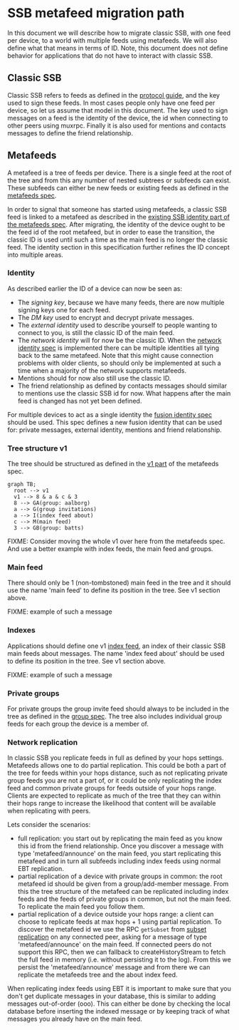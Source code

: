 # SSB metafeed migration path

In this document we will describe how to migrate classic SSB, with one
feed per device, to a world with multiple feeds using metafeeds. We
will also define what that means in terms of ID. Note, this document
does not define behavior for applications that do not have to interact
with classic SSB.

## Classic SSB

Classic SSB refers to feeds as defined in the [protocol guide], and
the key used to sign these feeds. In most cases people only have one
feed per device, so let us assume that model in this document. The key
used to sign messages on a feed is the identity of the device, the id
when connecting to other peers using muxrpc. Finally it is also used
for mentions and contacts messages to define the friend relationship.

## Metafeeds

A metafeed is a tree of feeds per device. There is a single feed at
the root of the tree and from this any number of nested subtrees or
subfeeds can exist. These subfeeds can either be new feeds or existing
feeds as defined in the [metafeeds spec].

In order to signal that someone has started using metafeeds, a classic
SSB feed is linked to a metafeed as described in the [existing SSB
identity part of the metafeeds spec]. After migrating, the identity of
the device ought to be the feed id of the root metafeed, but in order
to ease the transition, the classic ID is used until such a time as
the main feed is no longer the classic feed. The identity section in
this specification further refines the ID concept into multiple areas.

### Identity

As described earlier the ID of a device can now be seen as:

- The *signing key*, because we have many feeds, there are now multiple
  signing keys one for each feed.
- The *DM key* used to encrypt and decrypt private messages.
- The *external identity* used to describe yourself to people wanting
  to connect to you, is still the classic ID of the main feed.
- The *network identity* will for now be the classic ID. When the
  [network identity spec] is implemented there can be multiple
  identities all tying back to the same metafeed. Note that this might
  cause connection problems with older clients, so should only be
  implemented at such a time when a majority of the network supports
  metafeeds.
- Mentions should for now also still use the classic ID.
- The friend relationship as defined by contacts messages should
  similar to mentions use the classic SSB id for now. What happens
  after the main feed is changed has not yet been defined.

For multiple devices to act as a single identity the [fusion identity
spec] should be used. This spec defines a new fusion identity that can
be used for: private messages, external identity, mentions and friend
relationship.

### Tree structure v1

The tree should be structured as defined in the [v1 part] of the
metafeeds spec.

```mermaid
graph TB;
  root --> v1
  v1 --> 8 & a & c & 3
  8 --> GA(group: aalborg)
  a --> G(group invitations)
  a --> I(index feed about)
  c --> M(main feed)
  3 --> GB(group: batts)
```

FIXME: Consider moving the whole v1 over here from the metafeeds
spec. And use a better example with index feeds, the main feed and
groups.

### Main feed

There should only be 1 (non-tombstoned) main feed in the tree and it
should use the name 'main feed' to define its position in the
tree. See v1 section above.

FIXME: example of such a message

### Indexes

Applications should define one v1 [index feed], an index of their
classic SSB main feeds about messages. The name 'index feed about'
should be used to define its position in the tree. See v1 section
above.

FIXME: example of such a message

### Private groups

For private groups the group invite feed should always to be included
in the tree as defined in the [group spec]. The tree also includes
individual group feeds for each group the device is a member of.

### Network replication

In classic SSB you replicate feeds in full as defined by your hops
settings. Metafeeds allows one to do partial replication. This could
be both a part of the tree for feeds within your hops distance, such
as not replicating private group feeds you are not a part of, or it
could be only replicating the index feed and common private groups for
feeds outside of your hops range. Clients are expected to replicate as
much of the tree that they can within their hops range to increase the
likelihood that content will be available when replicating with peers.

Lets consider the scenarios:

 - full replication: you start out by replicating the main feed as you
   know this id from the friend relationship. Once you discover a
   message with type 'metafeed/announce' on the main feed, you start
   replicating this metafeed and in turn all subfeeds including index
   feeds using normal EBT replication.
 - partial replication of a device with private groups in common: the
   root metafeed id should be given from a group/add-member
   message. From this the tree structure of the metafeed can be
   replicated including index feeds and the feeds of private groups in
   common, but not the main feed. To replicate the main feed you
   follow them.
 - partial replication of a device outside your hops range: a client
   can choose to replicate feeds at max hops + 1 using partial
   replication. To discover the metafeed id we use the RPC `getSubset`
   from [subset replication] on any connected peer, asking for a
   message of type 'metafeed/announce' on the main feed. If connected
   peers do not support this RPC, then we can fallback to
   createHistoryStream to fetch the full feed in memory (i.e. without
   persisting it to the log). From this we persist the
   'metafeed/announce' message and from there we can replicate the
   metafeeds tree and the about index feed.

When replicating index feeds using EBT it is important to make sure
that you don't get duplicate messages in your database, this is
similar to adding messages out-of-order (ooo). This can either be done
by checking the local database before inserting the indexed message or
by keeping track of what messages you already have on the main feed.

[protocol guide]: https://ssbc.github.io/scuttlebutt-protocol-guide/#feeds
[metafeeds spec]: https://github.com/ssbc/ssb-meta-feeds-spec
[existing SSB identity part of the metafeeds spec]: https://github.com/ssbc/ssb-meta-feeds-spec/#existing-ssb-identity
[network identity spec]: https://github.com/ssbc/ssb-network-identity-spec
[fusion identity spec]: https://github.com/ssbc/fusion-identity-spec
[v1 part]: https://github.com/ssbc/ssb-meta-feeds-spec/#v1
[group spec]: https://github.com/ssbc/ssb-meta-feed-group-spec
[index feed]: https://github.com/ssbc/ssb-secure-partial-replication-spec#indexes
[subset replication]: https://github.com/ssbc/ssb-subset-replication-spec

